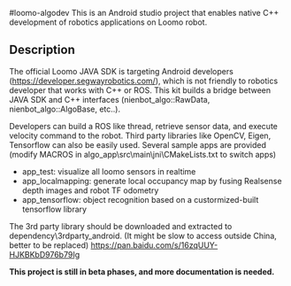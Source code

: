 #loomo-algodev
This is an Android studio project that enables native C++ development of robotics applications on Loomo robot.

## Description
The official Loomo JAVA SDK is targeting Android developers (https://developer.segwayrobotics.com/), which is not friendly to robotics developer that works with C++ or ROS. This kit builds a bridge between JAVA SDK and C++ interfaces (nienbot_algo::RawData, nienbot_algo::AlgoBase, etc..).

Developers can build a ROS like thread, retrieve sensor data, and execute velocity command to the robot. Third party libraries like OpenCV, Eigen, Tensorflow can also be easily used. Several sample apps are provided (modify MACROS in algo_app\src\main\jni\CMakeLists.txt to switch apps)
- app_test: visualize all loomo sensors in realtime
- app_localmapping: generate local occupancy map by fusing Realsense depth images and robot TF odometry
- app_tensorflow: object recognition based on a custormized-built tensorflow library

The 3rd party library should be downloaded and extracted to dependency\3rdparty_android\. (It might be slow to access outside China, better to be replaced)
https://pan.baidu.com/s/16zqUUY-HJKBKbD976b79Ig

**This project is still in beta phases, and more documentation is needed.**
